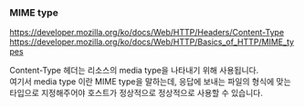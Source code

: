### MIME type

https://developer.mozilla.org/ko/docs/Web/HTTP/Headers/Content-Type
https://developer.mozilla.org/ko/docs/Web/HTTP/Basics_of_HTTP/MIME_types

Content-Type 헤더는 리소스의 media type을 나타내기 위해 사용됩니다.<br>
여기서 media type 이란 MIME type을 말하는데, 응답에 보내는 파일의
형식에 맞는 타입으로 지정해주어야 호스트가 정상적으로 정상적으로 사용할 수 있습니다.